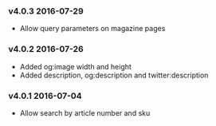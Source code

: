 ### v4.0.3 2016-07-29 
* Allow query parameters on magazine pages

### v4.0.2 2016-07-26 
* Added og:image width and height
* Added description, og:description and twitter:description

### v4.0.1 2016-07-04 
* Allow search by article number and sku
